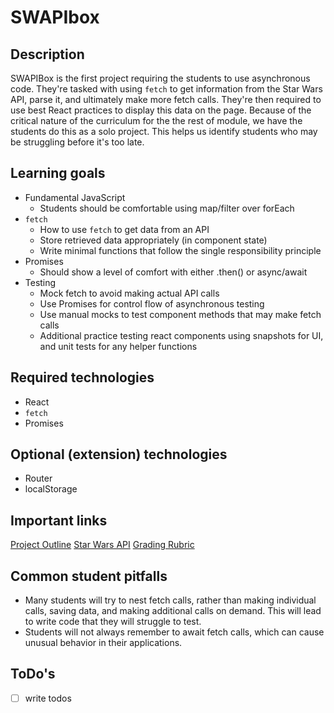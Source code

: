 # SWAPIbox

## Description

SWAPIBox is the first project requiring the students to use asynchronous code.
They're tasked with using `fetch` to get information from the Star Wars API,
parse it, and ultimately make more fetch calls. They're then required to use
best React practices to display this data on the page. Because of the critical
nature of the curriculum for the the rest of module, we have the students do
this as a solo project. This helps us identify students who may be struggling
before it's too late.

## Learning goals

- Fundamental JavaScript
  - Students should be comfortable using map/filter over forEach
- `fetch`
  - How to use `fetch` to get data from an API
  - Store retrieved data appropriately (in component state)
  - Write minimal functions that follow the single responsibility principle
- Promises
  - Should show a level of comfort with either .then() or async/await
- Testing
  - Mock fetch to avoid making actual API calls
  - Use Promises for control flow of asynchronous testing
  - Use manual mocks to test component methods that may make fetch calls
  - Additional practice testing react components using snapshots for UI, and
    unit tests for any helper functions

## Required technologies

- React
- `fetch`
- Promises

## Optional (extension) technologies

- Router
- localStorage

## Important links

[Project Outline](http://frontend.turing.io/projects/swapi-box.html)
[Star Wars API](https://swapi.co/)
[Grading Rubric](https://github.com/turingschool/front-end-submissions-public/blob/master/templates/mod-3/swapi.md)  

## Common student pitfalls

- Many students will try to nest fetch calls, rather than making individual
  calls, saving data, and making additional calls on demand. This will lead to
  write code that they will struggle to test.
- Students will not always remember to await fetch calls, which can cause
  unusual behavior in their applications.

## ToDo's

* [ ] write todos
